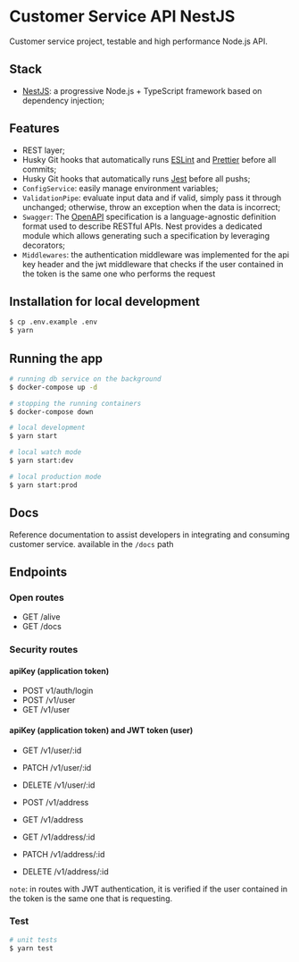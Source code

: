 # Customer Service API NestJS

Customer service project, testable and high performance Node.js API.

## Stack

- [NestJS](https://github.com/nestjs/nest): a progressive Node.js + TypeScript framework based on dependency injection;

## Features

- REST layer;
- Husky Git hooks that automatically runs [ESLint](https://eslint.org) and [Prettier](https://prettier.io) before all commits;
- Husky Git hooks that automatically runs [Jest](https://jestjs.io/) before all pushs;
- `ConfigService`: easily manage environment variables;
- `ValidationPipe`: evaluate input data and if valid, simply pass it through unchanged; otherwise, throw an exception when the data is incorrect;
- `Swagger`: The [OpenAPI](https://swagger.io/specification/) specification is a language-agnostic definition format used to describe RESTful APIs. Nest provides a dedicated module which allows generating such a specification by leveraging decorators;
- `Middlewares`: the authentication middleware was implemented for the api key header and the jwt middleware that checks if the user contained in the token is the same one who performs the request

## Installation for local development

```bash
$ cp .env.example .env
$ yarn
```

## Running the app

```bash
# running db service on the background
$ docker-compose up -d

# stopping the running containers
$ docker-compose down
```

```bash
# local development
$ yarn start

# local watch mode
$ yarn start:dev

# local production mode
$ yarn start:prod
```

## Docs

Reference documentation to assist developers in integrating and consuming customer service.
available in the `/docs` path

## Endpoints

### Open routes

- GET /alive
- GET /docs

### Security routes

#### apiKey (application token)

- POST v1/auth/login
- POST /v1/user
- GET /v1/user

#### apiKey (application token) and JWT token (user)

- GET /v1/user/:id
- PATCH /v1/user/:id
- DELETE /v1/user/:id

- POST /v1/address
- GET /v1/address
- GET /v1/address/:id
- PATCH /v1/address/:id
- DELETE /v1/address/:id

`note`: in routes with JWT authentication, it is verified if the user contained in the token is the same one that is requesting.

### Test

```bash
# unit tests
$ yarn test

```
